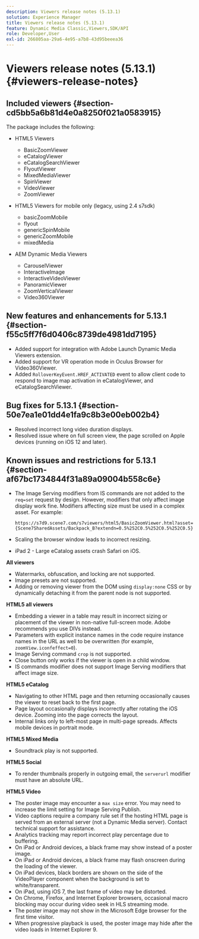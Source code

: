 ```yaml
---
description: Viewers release notes (5.13.1)
solution: Experience Manager
title: Viewers release notes (5.13.1)
feature: Dynamic Media Classic,Viewers,SDK/API
role: Developer,User
exl-id: 266805aa-29a6-4e95-a7b8-43d95beeea36
---
```

# Viewers release notes (5.13.1){#viewers-release-notes}

## Included viewers {#section-cd5bb5a6b81d4e0a8250f021a0583915}

The package includes the following:

* HTML5 Viewers

  * BasicZoomViewer
  * eCatalogViewer
  * eCatalogSearchViewer
  * FlyoutViewer
  * MixedMediaViewer
  * SpinViewer
  * VideoViewer
  * ZoomViewer

* HTML5 Viewers for mobile only (legacy, using 2.4 s7sdk)

  * basicZoomMobile
  * flyout
  * genericSpinMobile
  * genericZoomMobile
  * mixedMedia

* AEM Dynamic Media Viewers

  * CarouselViewer
  * InteractiveImage
  * InteractiveVideoViewer
  * PanoramicViewer
  * ZoomVerticalViewer
  * Video360Viewer

## New features and enhancements for 5.13.1 {#section-f55c5ff7f6d0406c8739de4981dd7195}

* Added support for integration with Adobe Launch Dynamic Media Viewers extension.
* Added support for VR operation mode in Oculus Browser for Video360Viewer.
* Added `RolloverKeyEvent.HREF_ACTIVATED` event to allow client code to respond to image map activation in eCatalogViewer, and eCatalogSearchViewer.

## Bug fixes for 5.13.1 {#section-50e7ea1e01dd4e1fa9c8b3e00eb002b4}

* Resolved incorrect long video duration displays.
* Resolved issue where on full screen view, the page scrolled on Apple devices (running on iOS 12 and later).

## Known issues and restrictions for 5.13.1 {#section-af67bc1734844f31a89a09004b558c6e}

* The Image Serving modifiers from IS commands are not added to the `req=set` request by design. However, modifiers that only affect image display work fine. Modifiers affecting size must be used in a complex asset. For example:

  `https://s7d9.scene7.com/s7viewers/html5/BasicZoomViewer.html?asset= {Scene7SharedAssets/Backpack_B?extendn=0.5%252C0.5%252C0.5%252C0.5}`

* Scaling the browser window leads to incorrect resizing.
* iPad 2 - Large eCatalog assets crash Safari on iOS.

**All viewers**

* Watermarks, obfuscation, and locking are not supported.
* Image presets are not supported.
* Adding or removing viewer from the DOM using `display:none` CSS or by dynamically detaching it from the parent node is not supported.

**HTML5 all viewers**

* Embedding a viewer in a table may result in incorrect sizing or placement of the viewer in non-native full-screen mode. Adobe recommends you use DIVs instead.
* Parameters with explicit instance names in the code require instance names in the URL as well to be overwritten (for example, `zoomView.iconfeffect=0`).
* Image Serving command `crop` is not supported.
* Close button only works if the viewer is open in a child window.
* IS commands modifier does not support Image Serving modifiers that affect image size.

**HTML5 eCatalog**

* Navigating to other HTML page and then returning occasionally causes the viewer to reset back to the first page.
* Page layout occasionally displays incorrectly after rotating the iOS device. Zooming into the page corrects the layout.
* Internal links only to left-most page in multi-page spreads. Affects mobile devices in portrait mode.

**HTML5 Mixed Media**

* Soundtrack play is not supported.

**HTML5 Social**

* To render thumbnails properly in outgoing email, the `serverurl` modifier must have an absolute URL.

**HTML5 Video**

* The poster image may encounter a `max size` error. You may need to increase the limit setting for Image Serving Publish. 
* Video captions require a company rule set if the hosting HTML page is served from an external server (not a Dynamic Media server). Contact technical support for assistance.
* Analytics tracking may report incorrect play percentage due to buffering.
* On iPad or Android devices, a black frame may show instead of a poster image.
* On iPad or Android devices, a black frame may flash onscreen during the loading of the viewer.
* On iPad devices, black borders are shown on the side of the VideoPlayer component when the background is set to white/transparent.
* On iPad, using iOS 7, the last frame of video may be distorted.
* On Chrome, Firefox, and Internet Explorer browsers, occasional macro blocking may occur during video seek in HLS streaming mode.
* The poster image may not show in the Microsoft Edge browser for the first time visitor.
* When progressive playback is used, the poster image may hide after the video loads in Internet Explorer 9.
